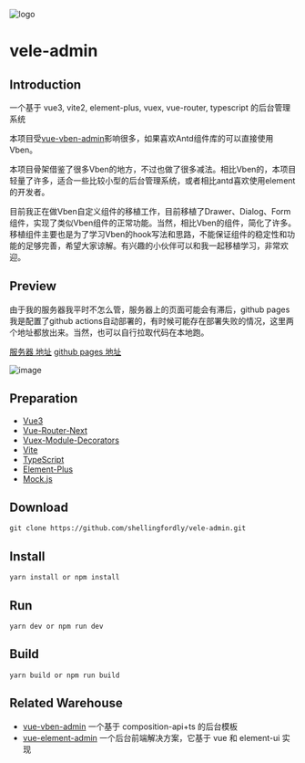 ![logo](https://user-images.githubusercontent.com/39196952/145187616-ab489c68-39d5-4d3e-bfbb-c8c8bc78737b.jpg)

# vele-admin

## Introduction

一个基于 vue3, vite2, element-plus, vuex, vue-router, typescript 的后台管理系统

本项目受[vue-vben-admin](https://github.com/anncwb/vue-vben-admin)影响很多，如果喜欢Antd组件库的可以直接使用Vben。

本项目骨架借鉴了很多Vben的地方，不过也做了很多减法。相比Vben的，本项目轻量了许多，适合一些比较小型的后台管理系统，或者相比antd喜欢使用element的开发者。

目前我正在做Vben自定义组件的移植工作，目前移植了Drawer、Dialog、Form组件，实现了类似Vben组件的正常功能。当然，相比Vben的组件，简化了许多。移植组件主要也是为了学习Vben的hook写法和思路，不能保证组件的稳定性和功能的足够完善，希望大家谅解。有兴趣的小伙伴可以和我一起移植学习，非常欢迎。

## Preview

由于我的服务器我平时不怎么管，服务器上的页面可能会有滞后，github pages我是配置了github actions自动部署的，有时候可能存在部署失败的情况，这里两个地址都放出来。当然，也可以自行拉取代码在本地跑。

[服务器 地址](http://admin.shellingfordly.xyz)
[github pages 地址](https://shellingfordly.github.io/vele-admin)

![image](https://user-images.githubusercontent.com/39196952/145194398-b63a789c-6362-4d7a-a787-b4e3e7d32333.png)

## Preparation

- [Vue3](https://v3.vuejs.org/)
- [Vue-Router-Next](https://next.router.vuejs.org/)
- [Vuex-Module-Decorators](https://github.com/championswimmer/vuex-module-decorators)
- [Vite](https://vitejs.dev/)
- [TypeScript](https://www.typescriptlang.org/)
- [Element-Plus](https://element-plus.gitee.io/zh-CN/)
- [Mock.js](https://github.com/nuysoft/Mock)

## Download

```
git clone https://github.com/shellingfordly/vele-admin.git
```

## Install

```
yarn install or npm install
```

## Run

```
yarn dev or npm run dev
```

## Build

```
yarn build or npm run build
```

## Related Warehouse

- [vue-vben-admin](https://github.com/anncwb/vue-vben-admin) 一个基于 composition-api+ts 的后台模板
- [vue-element-admin](https://github.com/PanJiaChen/vue-element-admin) 一个后台前端解决方案，它基于 vue 和 element-ui 实现
